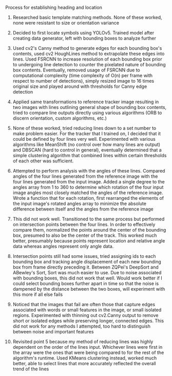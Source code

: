 Process for establishing heading and location

1. Researched basic template matching methods. None of these worked, none were resistant to size or orientation variance
   
2. Decided to first locate symbols using YOLOv5. Trained model after creating data generator, left with bounding boxes to analyze further
   
3. Used cv2's Canny method to generate edges for each bounding box's contents, used cv2 HoughLines method to extrapolate these edges into lines. Used FSRCNN to increase resolution of each bounding box prior to undergoing line detection to counter the pixelated nature of bounding box contents. Eventually, removed usage of FSRCNN due to computational complexity (time complexity of O(n) per frame with respect to number of detections), simply resized image to 16 times original size and played around with thresholds for Canny edge detection
   
4. Applied same transformations to reference tracker image resulting in two images with lines outlining general shape of bounding box contents, tried to compare line outputs directly using various algorithms (ORB to discern orientation, custom algorithms, etc.)
   
5. None of these worked, tried reducing lines down to a set number to make problem easier. For the tracker that I trained on, I decided that it could be defined by four lines very well. Experimented with various algorithms like MeanShift (no control over how many lines are output) and DBSCAN (hard to control in general), eventually determined that a simple clustering algorithm that combined lines within certain thresholds of each other was sufficient. 
   
6. Attempted to perform analysis with the angles of these lines. Compared angles of the four lines generated from the reference image with the four lines generated from the input image. Added a single degree to the angles array from 1 to 360 to determine which rotation of the four input image angles most closely matched the angles of the reference image. Wrote a function that for each rotation, first rearranged the elements of the input image's rotated angles array to minimize the absolute difference between itself and the angles from the reference image
   
7. This did not work well. Transitioned to the same process but performed on intersection points between the four lines. In order to effectively compare them, normalized the points around the center of the bounding box, presumed to also be the center of the track. This worked much better, presumably because points represent location and relative angle data whereas angles represent only angle data.

8. Intersection points still had some issues, tried assigning ids to each bounding box and tracking angle displacement of each new bounding box from frame directly preceding it. Between ZQPei's DeepSort and ABewley's Sort, Sort was much easier to use. Due to noise associated with bounding boxes, this did not work that well. Would work better if I could select bounding boxes further apart in time so that the noise is dampened by the distance between the two boxes, will experiment with this more if all else fails

9. Noticed that the images that fail are often those that capture edges associated with words or small features in the image, or small isolated regions. Experimented with thinning out cv2.Canny output to remove short or isolated edges while preserving longer, connected edges. This did not work for any methods I attempted, too hard to distinguish between noise and important features

10. Revisited point 5 because my method of reducing lines was highly dependent on the order of the lines input. Whichever lines were first in the array were the ones that were being compared to for the rest of the algorithm's runtime. Used KMeans clustering instead, worked much better, able to select lines that more accurately reflected the overall trend of the lines